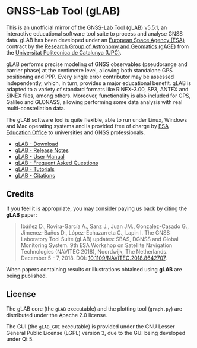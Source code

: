 GNSS-Lab Tool (gLAB)
====================

This is an unofficial mirror of the [GNSS-Lab Tool (gLAB)](https://gage.upc.edu/en/learning-materials/software-tools/glab) v5.5.1, an interactive educational software tool suite to process and analyse GNSS data. gLAB has been developed under an [European Space Agency (ESA)](https://www.esa.int/navigation) contract by the [Research Group of Astronomy and Geomatics (gAGE)](https://gage.upc.edu/) from the [Universitat Politecnica de Catalunya (UPC)](https://www.upc.edu/).

gLAB performs precise modeling of GNSS observables (pseudorange and carrier phase) at the centimetre level, allowing both standalone GPS positioning and PPP. Every single error contributor may be assessed independently, which, in turn, provides a major educational benefit. gLAB is adapted to a variety of standard formats like RINEX-3.00, SP3, ANTEX and SINEX files, among others. Moreover, functionality is also included for GPS, Galileo and GLONASS, allowing performing some data analysis with real multi-constellation data.

The gLAB software tool is quite flexible, able to run under Linux, Windows and Mac operating systems and is provided free of charge by [ESA Education Office](https://www.esa.int/education) to universities and GNSS professionals.

* [gLAB - Download](https://gage.upc.edu/en/learning-materials/software-tools/glab-tool-suite/glab-download)
* [gLAB - Release Notes](https://gage.upc.edu/en/learning-materials/software-tools/glab-tool-suite/glab-release-notes)
* [gLAB - User Manual](gLAB_SUM.pdf)
* [gLAB - Frequent Asked Questions](https://gage.upc.edu/en/learning-materials/software-tools/glab-tool-suite/glab-faq)
* [gLAB - Tutorials](https://gage.upc.edu/en/learning-materials/software-tools/glab)
* [gLAB - Citations](https://gage.upc.edu/en/learning-materials/software-tools/glab-tool-suite/glab-citations)

Credits
-------

If you feel it is appropriate, you may consider paying us back by citing the **gLAB** paper:

> Ibáñez D., Rovira-García A., Sanz J., Juan JM., Gonzalez-Casado G., Jimenez-Baños D., López-Echazarreta C., Lapin I. The GNSS Laboratory Tool Suite (gLAB) updates: SBAS, DGNSS and Global Monitoring System. 9th ESA Workshop on Satellite Navigation Technologies (NAVITEC 2018), Noordwijk, The Netherlands. December 5 - 7, 2018. DOI: [10.1109/NAVITEC.2018.8642707](https://doi.org/10.1109/NAVITEC.2018.8642707).

When papers containing results or illustrations obtained using **gLAB** are being published.

License
-------

The gLAB core (the `gLAB` executable) and the plotting tool (`graph.py`) are distributed under the Apache 2.0 license.

The GUI (the `gLAB_GUI` executable) is provided under the GNU Lesser General Public License (LGPL) version 3, due to the GUI being developed under Qt 5.
